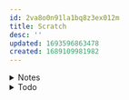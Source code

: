 ```yaml
---
id: 2va8o0n91la1bq8z3ex012m
title: Scratch
desc: ''
updated: 1693596863478
created: 1689109981982
---
```


<!-- start of 'notes' section -->
<details>
    <summary>Notes</summary>

## pipe operator:
- output from one command becomes input for the next.
- capable of stringing together multiple commands.

### input:
> |

#### example:
> get-service | out-file c:\services.txt 

Output from Get-Service is piped to Out-File, which will create a list of services in a text file.

---

## help:
In PowerShell, the Get-Help cmdlet is used to retrieve `information` **about** `cmdlets`, `functions`, `modules`, `scripts`, **and** other PowerShell `topics`. It provides you with detailed `documentation` **and** usage `examples` to help you understand how to use various PowerShell commands and features.

### input:
> get-help 

#### output:
screenshot

---

## commands:
desc

### input:

#### cmdlet:

> get-command

---

## aliases
dec

### input
> about_Aliases

---
</details>
<!-- end of 'notes' section -->



<!-- start of 'todo' section -->
<details>
    <summary>Todo</summary>

#
1. [x] create new vault for computing
    1. [x] create vault with command
    1. [x] ensure new vault is not on .gitignore by default
    1. [x] move computing notes to new vault
    1. [x] refactor computing.
        1. [x] aliases
        1. [x] artificial-intelligence
        1. [x] command-line-interface
        1. [x] networking
        1. [x] programming
        1. [x] software
        1. [x] version-control-system

1. [ ] redo git repositories (capitalize vault names)

1. [ ] create new vaults

1. [ ] link connected vaults
    1. [ ] from study to 
        1. [ ] computing
        1. [ ] mathematics
        1. [ ] english


1. [ ] create new vault for personal development
    1. [ ] create vault with command
    1. [ ] ensure new vault is not on .gitignore by default
    1. [ ] move personal development notes to new vault
    1. [ ] refactor

1. [ ] create a vault map to record hierarchal structure
    1. [ ] vaults.md
        1. [ ] add
        1. [ ] modify

1. [ ] guide method
    1. [ ] insert command
    1. [ ] screenshot output
        1. [ ] rename
        1. [ ] move to assets\guides\powershell
        1. [ ] link image to note

1. [ ] learn (prioritise linkedin learning)
    1. [ ] powershell
    1. [ ] bash
    1. [ ] git-bash
    1. [ ] anaconda prompt

1. [ ] make aliases for shells
1. [ ] create anaconda environments for jupyter notebooks
    1. [ ] git-bash.ipynb
        1. [ ] edit commit message ae5335c, git commit refactor dendron.syntax (add .md)
    1. [ ] python.ipynb

## backlog
1. [ ] Research .NET objects in powershell for automation and system administration

---
</details>
<!-- end of 'todo' section -->